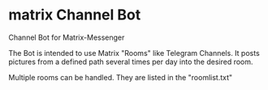 # matrix Channel Bot
 Channel Bot for Matrix-Messenger
 
 The Bot is intended to use Matrix "Rooms" like Telegram Channels.
 It posts pictures from a defined path several times per day into the desired room.

 Multiple rooms can be handled. They are listed in the "roomlist.txt"

